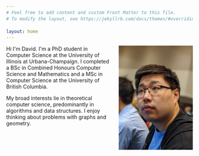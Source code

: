 ```yaml
---
# Feel free to add content and custom Front Matter to this file.
# To modify the layout, see https://jekyllrb.com/docs/themes/#overriding-theme-defaults

layout: home
---
```



<img src="/assets/img/david.jpg" width="200" align="right" style="padding-left: 20px; padding-bottom: 20px;">

Hi I'm David. 
I'm a PhD student in Computer Science at the University of Illinois at Urbana-Champaign.
I completed a BSc in Combined Honours Computer Science and Mathematics and a
MSc in Computer Science at the University of British Columbia. 

My broad interests lie in theoretical computer science, predominantly in algorithms and data structures. I enjoy thinking about problems with graphs and geometry.  

